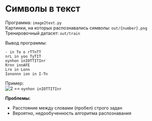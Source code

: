 # Символы в текст  
Программа: `image2text.py`  
Картинки, на которых распознавались символы: `out/{number}.png`  
Тренировочный датасет: `out/train`  

Вывод программы:  
```
- in To o rTTnTT
nrL in yoo TyTIT
oynhon inIOTTITInr
Rrnn innAFE
Lro in Lonn
Iononnn ion in I-Tn
```  
Пример:  
![2](https://user-images.githubusercontent.com/46486971/155731150-c5fe830f-1844-4cd7-8cb0-725a572758d4.png)
== ```oynhon inIOTTITInr```  

**Проблемы:**  
*  Расстояние между словами (пробел) строго задан
*  Вероятно, недообученность алгоритма распознавания
